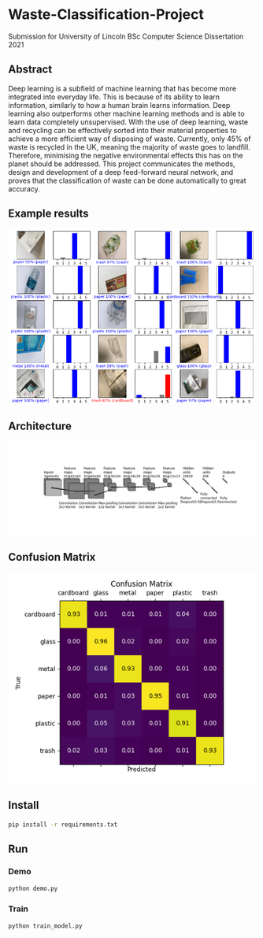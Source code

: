 # Waste-Classification-Project

Submission for University of Lincoln BSc Computer Science Dissertation 2021

## Abstract
Deep learning is a subfield of machine learning that has become more integrated into everyday life. This is because of its ability to learn information, similarly to how a human brain learns information. Deep learning also outperforms other machine learning methods and is able to learn data completely unsupervised. With the use of deep learning, waste and recycling can be effectively sorted into their material properties to achieve a more efficient way of disposing of waste. Currently, only 45% of waste is recycled in the UK, meaning the majority of waste goes to landfill. Therefore, minimising the negative environmental effects this has on the planet should be addressed. This project communicates the methods, design and development of a deep feed-forward neural network, and proves that the classification of waste can be done automatically to great accuracy.


## Example results

![](media/picturepredictions.png)

## Architecture

![](media/finalNNdesign.png)

## Confusion Matrix

![](media/cmatrix.png)

## Install

```bash
pip install -r requirements.txt
```

## Run
### Demo
```bash
python demo.py
```

### Train
```bash
python train_model.py
```
